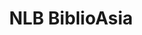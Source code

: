 ---
layout: homepage
title: NLB BiblioAsia
description: BiblioAsia is a quarterly magazine produced by the National Library of Singapore
image: /images/isomer-logo.svg
permalink: /
notification: 
sections:
    - hero:
        title: 
        subtitle:
        background: /images/Vol-16-issue-3/Main-Banner2.jpg
        button:
        url:
        key_highlights:
            - title: "Read BiblioAsia Jan-Mar 2021"
              description:
              url: /vol-16/issue-4/jan-mar-2021/
    - infopic:
        title: "Love Is a Many-Layered Thing"
        subtitle: Highlights
        description: What lies in this vale of tiers? Christopher Tan delves into <i>kueh lapis</i> legit, the cake that is as famous for its exacting recipe as for the unparalleled flavour of its buttery layers.
        button: Read this article
        url: /vol-16/issue-4/jan-mar-2021/kueh-lapis
        image: /images/Vol-16-issue-4/kuehlapis/LapisLegit.jpg
        alt: Sample of lapis
        
    - infopic:
        title: "St Andrew’s Cathedral and the Mystery of Madras Chunam"
        subtitle: Highlights
        description: Was Madras <i>chunam</i> used inside St Andrew’s Cathedral? Maybe not, says Yeo Kang Shua.
        button: Read this article
        url: /vol-16/issue-4/jan-mar-2021/st-andrew-cathedral
        image: /images/Vol-16-issue-4/standrewcathedral/StAndrewChurch.jpg
        alt: sample of standrew
    
    - infopic:
        title: Let There Be Light
        subtitle: Highlights
        description: Timothy Pwee enlightens us about the history of street lighting in Singapore, starting with the first flickering oil lamps that were lit in 1824.
        button: Read this article
        url: /vol-16/issue-4/jan-mar-2021/light
        image: /images/Vol-16-issue-4/light/BoatQuay.jpg
        alt: sample of light
        
---